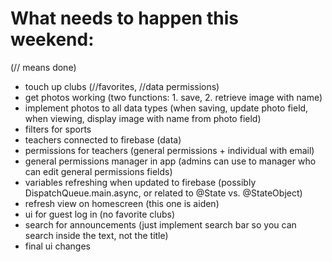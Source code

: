 # What needs to happen this weekend:
(// means done)
- touch up clubs (//favorites, //data permissions)
- get photos working (two functions: 1. save, 2. retrieve image with name)
- implement photos to all data types (when saving, update photo field, when viewing, display image with name from photo field)
- filters for sports
- teachers connected to firebase (data)
- permissions for teachers (general permissions + individual with email)
- general permissions manager in app (admins can use to manager who can edit general permissions fields)
- variables refreshing when updated to firebase (possibly DispatchQueue.main.async, or related to @State vs. @StateObject)
- refresh view on homescreen (this one is aiden)
- ui for guest log in (no favorite clubs)
- search for announcements (just implement search bar so you can search inside the text, not the title)
- final ui changes
